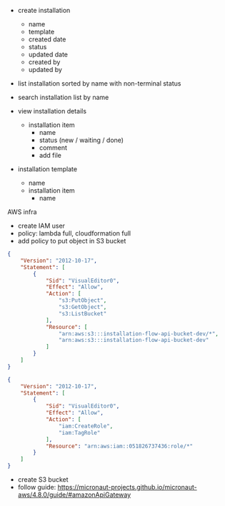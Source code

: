 * create installation
  * name
  * template
  * created date
  * status
  * updated date
  * created by
  * updated by

* list installation sorted by name with non-terminal status
* search installation list by name

* view installation details
  * installation item
    * name
    * status (new / waiting / done)
    * comment
    * add file

* installation template
  * name
  * installation item
    * name 

AWS infra
* create IAM user
* policy: lambda full, cloudformation full
* add policy to put object in S3 bucket
```json
{
    "Version": "2012-10-17",
    "Statement": [
        {
            "Sid": "VisualEditor0",
            "Effect": "Allow",
            "Action": [
                "s3:PutObject",
                "s3:GetObject",
                "s3:ListBucket"
            ],
            "Resource": [
                "arn:aws:s3:::installation-flow-api-bucket-dev/*",
                "arn:aws:s3:::installation-flow-api-bucket-dev"
            ]
        }
    ]
}
```
```json
{
    "Version": "2012-10-17",
    "Statement": [
        {
            "Sid": "VisualEditor0",
            "Effect": "Allow",
            "Action": [
                "iam:CreateRole",
                "iam:TagRole"
            ],
            "Resource": "arn:aws:iam::051826737436:role/*"
        }
    ]
}
```
* create S3 bucket
* follow guide: https://micronaut-projects.github.io/micronaut-aws/4.8.0/guide/#amazonApiGateway
